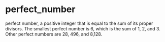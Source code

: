# perfect_number
perfect number, a positive integer that is equal to the sum of its proper divisors. The smallest perfect number is 6, which is the sum of 1, 2, and 3. Other perfect numbers are 28, 496, and 8,128.